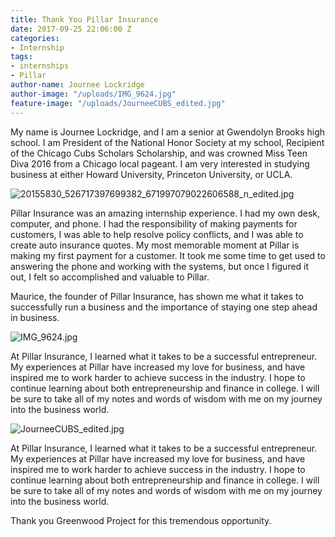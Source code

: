 ```yaml
---
title: Thank You Pillar Insurance
date: 2017-09-25 22:06:00 Z
categories:
- Internship
tags:
- internships
- Pillar
author-name: Journee Lockridge
author-image: "/uploads/IMG_9624.jpg"
feature-image: "/uploads/JourneeCUBS_edited.jpg"
---
```


My name is Journee Lockridge, and I am a senior at Gwendolyn Brooks high school. I am President of the National Honor Society at my school, Recipient of the Chicago Cubs Scholars Scholarship, and was crowned Miss Teen Diva 2016 from a Chicago local pageant. I am very interested in studying business at either Howard University, Princeton University, or UCLA.

![20155830_526717397699382_671997079022606588_n_edited.jpg](/uploads/20155830_526717397699382_671997079022606588_n_edited.jpg)

Pillar Insurance was an amazing internship experience. I had my own desk, computer, and phone. I had the responsibility of making payments for customers, I was able to help resolve policy conflicts, and I was able to create auto insurance quotes. My most memorable moment at Pillar is making my first payment for a customer. It took me some time to get used to answering the phone and working with the systems, but once I figured it out, I felt so accomplished and valuable to Pillar. 

Maurice, the founder of Pillar Insurance, has shown me what it takes to successfully run a business and the importance of staying one step ahead in business. 

![IMG_9624.jpg](/uploads/IMG_9624.jpg)

At Pillar Insurance, I learned what it takes to be a successful entrepreneur. My experiences at Pillar have increased my love for business, and have inspired me to work harder to achieve success in the industry. I hope to continue learning about both entrepreneurship and finance in college. I will be sure to take all of my notes and words of wisdom with me on my journey into the business world.

![JourneeCUBS_edited.jpg](/uploads/JourneeCUBS_edited.jpg)

At Pillar Insurance, I learned what it takes to be a successful entrepreneur. My experiences at Pillar have increased my love for business, and have inspired me to work harder to achieve success in the industry. I hope to continue learning about both entrepreneurship and finance in college. I will be sure to take all of my notes and words of wisdom with me on my journey into the business world.

Thank you Greenwood Project for this tremendous opportunity.